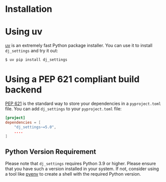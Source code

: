 # Installation

# Using uv

[uv] is an extremely fast Python package installer.
You can use it to install `dj_settings` and try it out:

```console
$ uv pip install dj_settings
```

# Using a PEP 621 compliant build backend

[PEP 621] is the standard way to store your dependencies in a `pyproject.toml` file.
You can add `dj_settings` to your `pyproject.toml` file:

```toml
[project]
dependencies = [
    "dj_settings~=5.0",
    ....
]
```

## Python Version Requirement

Please note that `dj_settings` requires Python 3.9 or higher. Please ensure
that you have such a version installed in your system. If not,
consider using a tool like [pyenv] to create a shell with the required Python version.

[uv]: https://github.com/astral-sh/uv
[PEP 621]: https://peps.python.org/pep-0621/
[pyenv]: https://github.com/pyenv/pyenv
